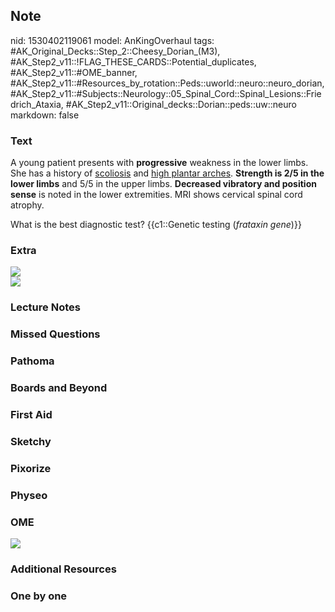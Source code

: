 ## Note
nid: 1530402119061
model: AnKingOverhaul
tags: #AK_Original_Decks::Step_2::Cheesy_Dorian_(M3), #AK_Step2_v11::!FLAG_THESE_CARDS::Potential_duplicates, #AK_Step2_v11::#OME_banner, #AK_Step2_v11::#Resources_by_rotation::Peds::uworld::neuro::neuro_dorian, #AK_Step2_v11::#Subjects::Neurology::05_Spinal_Cord::Spinal_Lesions::Friedrich_Ataxia, #AK_Step2_v11::Original_decks::Dorian::peds::uw::neuro
markdown: false

### Text
A young patient presents with <b>progressive</b> weakness in the
lower limbs. She has a history of <u>scoliosis</u> and <u>high
plantar arches</u>. <b>Strength is 2/5 in the lower limbs</b> and
5/5 in the upper limbs. <b>Decreased vibratory and position
sense</b> is noted in the lower extremities. MRI shows cervical
spinal cord atrophy.
<div>
  What is the best diagnostic test? {{c1::Genetic testing
  (<i>frataxin gene</i>)}}
</div>

### Extra
<div><img src="paste-4124414144675841.jpg"></div><img src=
"Screen%20Shot%202018-06-30%20at%207.55.51%20PM.png">

### Lecture Notes


### Missed Questions


### Pathoma


### Boards and Beyond


### First Aid


### Sketchy


### Pixorize


### Physeo


### OME
<div class="ome-widget">
  <a href="https://onlinemeded.org?ref=anki"><img src=
  "_OME_AnkiFlashcards_General_3.png"></a>
</div>

### Additional Resources


### One by one

